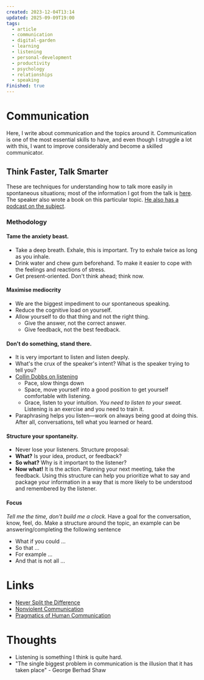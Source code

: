 ```yaml
---
created: 2023-12-04T13:14
updated: 2025-09-09T19:00
tags:
  - article
  - communication
  - digital-garden
  - learning
  - listening
  - personal-development
  - productivity
  - psychology
  - relationships
  - speaking
Finished: true
---
```

# Communication
Here, I write about communication and the topics around it. Communication is one of the most essential skills to have, and even though I struggle a lot with this, I want to improve considerably and become a skilled communicator. 





## Think Faster, Talk Smarter
These are techniques for understanding how to talk more easily in spontaneous situations; most of the information I got from the talk is [here](https://www.youtube.com/watch?v=x6TsR3y5Qfg). The speaker also wrote a book on this particular topic.  [He also has a podcast on the subject](https://open.spotify.com/show/6ll0MwobDt1JW9gYaOONEo?si=2fc132152e2b4a9f).

### Methodology
#### Tame the anxiety beast.
- Take a deep breath. Exhale, this is important. Try to exhale twice as long as you inhale.
- Drink water and chew gum beforehand. To make it easier to cope with the feelings and reactions of stress.
- Get present-oriented. Don't think ahead; think now.
#### Maximise mediocrity
- We are the biggest impediment to our spontaneous speaking.
- Reduce the cognitive load on yourself.
- Allow yourself to do that thing and not the right thing.
	- Give the answer, not the correct answer. 
	- Give feedback, not the best feedback.
#### Don't do something, stand there.
- It is very important to listen and listen deeply.
- What's the crux of the speaker's intent? What is the speaker trying to tell you?
- [Collin Dobbs on listening](https://www.gsb.stanford.edu/insights/space-pace-grace-how-handle-challenging-conversations)
	- Pace, slow things down 
	- Space, move yourself into a good position to get yourself comfortable with listening. 
	- Grace, listen to your intuition.
*You need to listen to your sweat.* Listening is an exercise and you need to train it. 
- Paraphrasing helps you listen—work on always being good at doing this. After all, conversations, tell what you learned or heard. 
#### Structure your spontaneity. 
- Never lose your listeners.
Structure proposal:
- **What?** Is your idea, product, or feedback?
- **So what?** Why is it important to the listener?
- **Now what!** It is the action. Planning your next meeting, take the feedback. 
Using this structure can help you prioritize what to say and package your information in a way that is more likely to be understood and remembered by the listener.
#### Focus
*Tell me the time, don't build me a clock.*
Have a goal for the conversation, know, feel, do. 
Make a structure around the topic, an example can be answering/completing the following sentence
- What if you could ... 
- So that ...
- For example ...
- And that is not all ...



# Links
- [Never Split the Difference](../Books/Book%20Reviews/Communication/Negotiations/Never%20Split%20the%20Difference.md)
- [Nonviolent Communication](../Books/Book%20Reviews/Communication/Nonviolent%20Communication.md)
- [Pragmatics of Human Communication](../Books/Book%20Reviews/Communication/Pragmatics%20of%20Human%20Communication.md)

# Thoughts 
- Listening is something I think is quite hard. 
- "The single biggest problem in communication is the illusion that it has taken place" - George Berhad Shaw 


